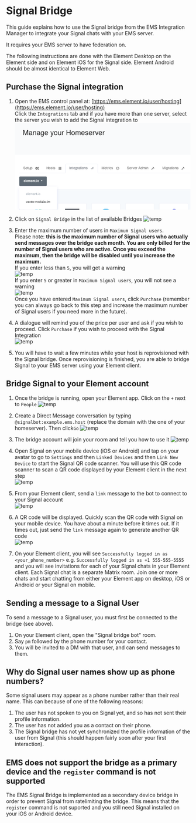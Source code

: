 # Signal Bridge

This guide explains how to use the Signal bridge from the EMS Integration Manager to integrate your Signal chats with your EMS server.

It requires your EMS server to have federation on.

The following instructions are done with the  Element Desktop on the Element side and on Element iOS for the Signal side. Element Android should be almost identical to Element Web.

## Purchase the Signal integration

1. Open the EMS control panel at: [https://ems.element.io/user/hosting](https://ems.element.io/user/hosting)  
Click the `Integrations` tab  and if you have more than one server, select the server you wish to add the Signal integration to  
![temp](/images/click-integration-tab-ems-user-hosting.png)  

1. Click on `Signal Bridge` in the list of available Bridges
![temp](/images/bridge-integration-list.png)  

1. Enter the maximum number of users in `Maximum Signal users`.  
Please note:  **this is the maximum number of Signal users who actually send messages over the bridge each month. You are only billed for the number of Signal users who are active. Once you exceed the maximum, then the bridge will be disabled until you increase the maximum.**  
If you enter less than `5`, you will get a warning  
![temp](/images/integrations/Signal-Bridge/low-rmau-warning.png)  
If you enter `5` or greater in `Maximum Signal users`, you will not see a warning  
![temp](/images/integrations/Signal-Bridge/enter-number-users-click-purchase.png)  
Once you have entered `Maximum Signal users`, click `Purchase` (remember you can always go back to this step and increase the maximum number of Signal users if you need more in the future).

1. A dialogue will remind you of the price per user and ask if you wish to proceed. Click `Purchase` if you wish to proceed with the Signal Integration  
![temp](/images/integrations/Signal-Bridge/confirm-subscription-click-purchase.png)  

1. You will have to wait a few minutes while your host is reprovisioned with the Signal bridge.
Once reprovisioning is finished, you are able to bridge Signal to your EMS server using your Element client.

## Bridge Signal to your Element account

1. Once the bridge is running, open your Element app. Click on the `+` next to `People`
![temp](/images/start-chat.png)

1. Create a Direct Message conversation by typing `@signalbot:example.ems.host` (replace the domain with the one of your homeserver). Then click`Go`
![temp](/images/integrations/Signal-Bridge/dm-bot.png)

1. The bridge account will join your room and tell you how to use it
![temp](/images/integrations/Signal-Bridge/bot-joins-room.png)

1. Open Signal on your mobile device (iOS or Android) and tap on your avatar to go to `Settings` and then `Linked Devices` and then `Link New Device` to start the Signal QR code scanner. You will use this QR code scanner to scan a QR code displayed by your Element client in the next step  
![temp](/images/integrations/Signal-Bridge/signal-ios-qrcode.jpg)

1. From your Element client, send a `link` message to the bot to connect to your Signal account  
![temp](/images/integrations/Signal-Bridge/send-link-message.png)

1. A QR code will be displayed. Quickly scan the QR code with Signal on your mobile device. You have about a minute before it times out. If it times out, just send the `link` message again to generate another QR code  
![temp](/images/integrations/Signal-Bridge/qr-code-from-link-command.png)

1. On your Element client, you will see `Successfully logged in as <your_phone_number>` e.g. `Successfully logged in as +1 555-555-5555` and you will see invitations for each of your Signal chats in your Element client. Each Signal chat is a separate Matrix room. Join one or more chats and start chatting from either your Element app on desktop, iOS or Android or your Signal on mobile.

## Sending a message to a Signal User

To send a message to a Signal user, you must first be connected to the bridge (see above).

1. On your Element client, open the "Signal bridge bot" room.
1. Say `pm` followed by the phone number for your contact.
1. You will be invited to a DM with that user, and can send messages to them.

## Why do Signal user names show up as phone numbers?

Some signal users may appear as a phone number rather than their real name. This can because of one of the following reasons:

1. The user has not spoken to you on Signal yet, and so has not sent their profile information.
1. The user has not added you as a contact on their phone.
1. The Signal bridge has not yet synchronized the profile information of the user from Signal (this should happen fairly soon after your first interaction).

## EMS does not support the bridge as a primary device and the `register` command is not supported

The EMS Signal Bridge is implemented as a secondary device bridge in order to prevent Signal from ratelimiting the bridge. This means that
the `register` command is not suported and you still need Signal installed on your iOS or Android device.
